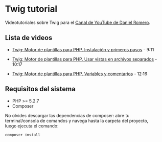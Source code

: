 # Twig tutorial
Videotutoriales sobre Twig para el [Canal de YouTube de Daniel Romero](https://www.youtube.com/user/danielromeroauk?sub_confirmation=1).

## Lista de videos
- [Twig: Motor de plantillas para PHP. Instalación y primeros pasos](https://www.youtube.com/watch?v=op0CkC486IQ) - 9:11

- [Twig: Motor de plantillas para PHP. Usar vistas en archivos separados](https://www.youtube.com/watch?v=oLO9svaenq8) - 10:17

- [Twig: Motor de plantillas para PHP. Variables y comentarios](https://youtu.be/N1Dhyr6_ybE) - 12:16

## Requisitos del sistema
- PHP >= 5.2.7
- Composer

No olvides descargar las dependencias de composer: abre tu terminal/consola de comandos y navega hasta la carpeta del proyecto, luego ejecuta el comando:
```
composer install
```
